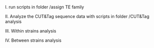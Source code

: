 I. run scripts in folder /assign TE family

II. Analyze the CUT&Tag sequence data with scripts in folder /CUT&Tag analysis

III. Within strains analysis

IV. Between strains analysis
